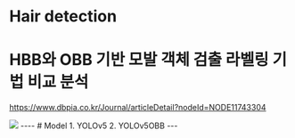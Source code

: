 # Hair detection

# HBB와 OBB 기반 모발 객체 검출 라벨링 기법 비교 분석
<https://www.dbpia.co.kr/Journal/articleDetail?nodeId=NODE11743304>

<img src="https://github.com/gyugyukim/Survival-analysis/assets/135569056/18085a28-b777-41b1-a2ab-3a3f549ca616">
----
# Model
1. YOLOv5
2. YOLOv5OBB
---
